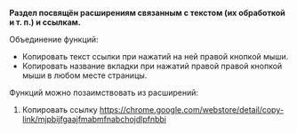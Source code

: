 **Раздел посвящён расширениям связанным с текстом (их обработкой и т. п.) и ссылкам.**

Объединение функций:
* Копировать текст ссылки при нажатий на ней правой кнопкой мыши.
* Копировать название вкладки при нажатий правой правой кнопкой мыши в любом месте страницы.

Функций можно позаимствовать из расширений:
1. Копировать ссылку https://chrome.google.com/webstore/detail/copy-link/mjpbijfgaajfmabmfnabchojdlpfnbbi
